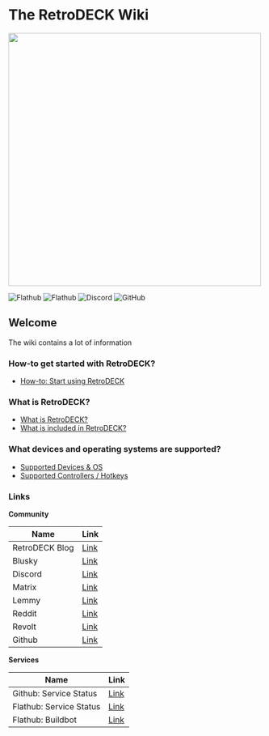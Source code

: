 # The RetroDECK Wiki

<img src="wiki_images/logos/rd-esde-logo.svg" width="500">

![Flathub](https://img.shields.io/flathub/downloads/net.retrodeck.retrodeck)
![Flathub](https://img.shields.io/flathub/v/net.retrodeck.retrodeck)
![Discord](https://img.shields.io/discord/951662718102962256?label=discord)
![GitHub](https://img.shields.io/github/license/XargonWan/RetroDECK)

## Welcome

The wiki contains a lot of information 

### How-to get started with RetroDECK?

- [How-to: Start using RetroDECK](wiki_general/retrodeck-start.md)

### What is RetroDECK?

- [What is RetroDECK?](wiki_about/what-is-retrodeck.md)
- [What is included in RetroDECK?](wiki_about/what-is-included.md)

### What devices and operating systems are supported?

- [Supported Devices & OS](wiki_general/supported-devices.md)
- [Supported Controllers / Hotkeys](wiki_rd_controls/hotkeys-retrodeck.md)



### Links

**Community**

| Name                    | Link                                            |
|-------------------------|------------------------------------------------|
| RetroDECK Blog          | [Link](https://retrodeck.readthedocs.io/en/latest/blog/)|
| Blusky                  | [Link](https://bsky.app/profile/retrodeck.net) |
| Discord                 | [Link](https://discord.gg/WDc5C9YWMx)          |
| Matrix                  | [Link](https://matrix.to/#/#retrodeck:matrix.org) |
| Lemmy                   | [Link](https://lemmy.zip/c/retrodeck)          |
| Reddit                  | [Link](https://www.reddit.com/r/retrodeck)     |
| Revolt                  | [Link](https://rvlt.gg/StVaEc0w)               |
| Github                  | [Link](https://github.com/RetroDECK/RetroDECK)          |

**Services**

| Name                    | Link                                            |
|-------------------------|------------------------------------------------|
| Github: Service Status  | [Link](https://www.githubstatus.com/)          |
| Flathub: Service Status | [Link](https://status.flathub.org/)            |
| Flathub: Buildbot       | [Link](https://buildbot.flathub.org/#/apps/net.retrodeck.retrodeck) |

